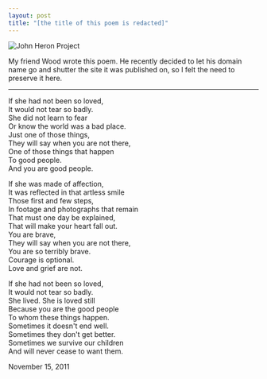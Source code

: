 ```yaml
---
layout: post
title: "[the title of this poem is redacted]"
---
```


<img src="http://danielsjourney.com/images/personalheader.jpg" title="John Heron Project">

My friend Wood wrote this poem. He recently decided to let his domain name go and shutter the site it was published on, so I felt the need to preserve it here.

<hr>

If she had not been so loved,  
It would not tear so badly.  
She did not learn to fear  
Or know the world was a bad place.  
Just one of those things,  
They will say when you are not there,  
One of those things that happen  
To good people.  
And you are good people.  

If she was made of affection,  
It was reflected in that artless smile  
Those first and few steps,  
In footage and photographs that remain  
That must one day be explained,  
That will make your heart fall out.  
You are brave,  
They will say when you are not there,  
You are so terribly brave.  
Courage is optional.  
Love and grief are not.  

If she had not been so loved,  
It would not tear so badly.  
She lived. She is loved still  
Because you are the good people  
To whom these things happen.  
Sometimes it doesn't end well.  
Sometimes they don't get better.  
Sometimes we survive our children  
And will never cease to want them.  

<p class="date">November 15, 2011</p>

<p class="postscript"></p>